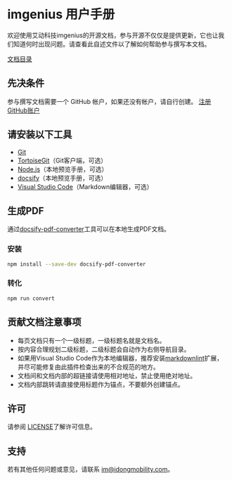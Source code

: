 # imgenius 用户手册

欢迎使用艾动科技imgenius的开源文档，参与开源不仅仅是提供更新，它也让我们知道何时出现问题。请查看此自述文件以了解如何帮助参与撰写本文档。

[文档目录](_sidebar.md)

## 先决条件

参与撰写文档需要一个 GitHub 帐户，如果还没有帐户，请自行创建。 [注册GitHub账户](https://github.com/join)

## 请安装以下工具

* [Git](https://git-scm.com/download)
* [TortoiseGit](https://tortoisegit.org/download/)（Git客户端，可选）
* [Node.js](https://nodejs.org/zh-cn/download/)（本地预览手册，可选）
* [docsify](https://docsify.js.org/)（本地预览手册，可选）
* [Visual Studio Code](https://code.visualstudio.com/Download)（Markdown编辑器，可选）

## 生成PDF

通过[docsify-pdf-converter](https://github.com/meff34/docsify-to-pdf-converter)工具可以在本地生成PDF文档。

### 安装

```sh
npm install --save-dev docsify-pdf-converter
```

### 转化

```sh
npm run convert
```

## 贡献文档注意事项

* 每页文档只有一个一级标题，一级标题名就是文档名。
* 按内容合理规划二级标题，二级标题会自动作为右侧导航目录。
* 如果用Visual Studio Code作为本地编辑器，推荐安装[markdownlint](https://marketplace.visualstudio.com/items?itemName=DavidAnson.vscode-markdownlint)扩展，并尽可能修复由此插件检查出来的不合规范的地方。
* 文档间和文档内部的超链接请使用相对地址，禁止使用绝对地址。
* 文档内部跳转请直接使用标题作为锚点，不要额外创建锚点。

## 许可

请参阅 [LICENSE](LICENSE.md)了解许可信息。

## 支持

若有其他任何问题或意见，请联系 [im@idongmobility.com](mailto:im@idongmobility.com)。
